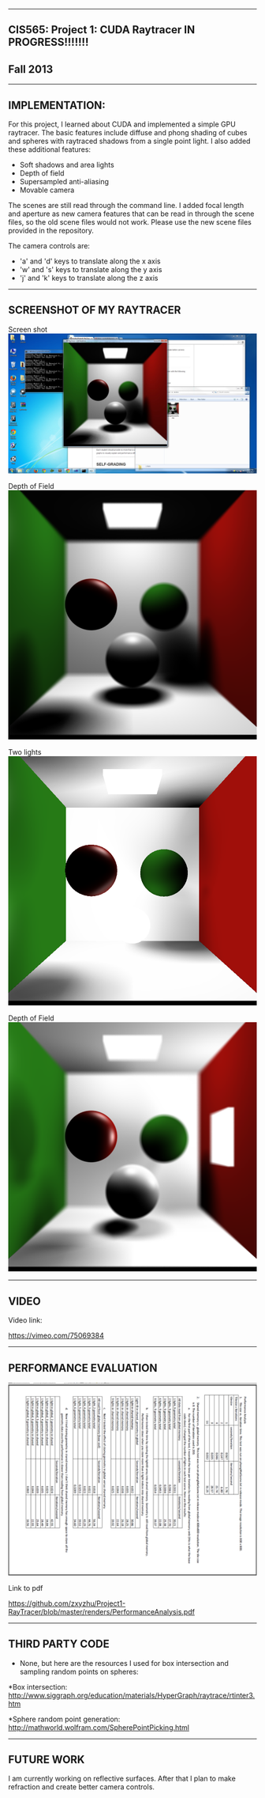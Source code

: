 -------------------------------------------------------------------------------
CIS565: Project 1: CUDA Raytracer  IN PROGRESS!!!!!!!
-------------------------------------------------------------------------------
Fall 2013
-------------------------------------------------------------------------------

-------------------------------------------------------------------------------
IMPLEMENTATION:
-------------------------------------------------------------------------------
For this project, I learned about CUDA and implemented a simple GPU raytracer.
The basic features include diffuse and phong shading of cubes and spheres with 
raytraced shadows from a single point light. I also added these additional 
features:

* Soft shadows and area lights 
* Depth of field
* Supersampled anti-aliasing
* Movable camera

The scenes are still read through the command line. I added focal length and 
aperture as new camera features that can be read in through the scene files, 
so the old scene files would not work. Please use the new scene files provided
in the repository. 

The camera controls are:
* 'a' and 'd' keys to translate along the x axis
* 'w' and 's' keys to translate along the y axis
* 'j' and 'k' keys to translate along the z axis

-------------------------------------------------------------------------------
SCREENSHOT OF MY RAYTRACER
-------------------------------------------------------------------------------
Screen shot
![Alt text](/renders/screenCap/sampleSceneDOF.jpg "screen shot")

Depth of Field
![Alt text](/renders/screenCap/DOF.bmp "DOF")

Two lights
![Alt text](/renders/screenCap/twoLights.bmp "two lights")

Depth of Field
![Alt text](/renders/screenCap/twoLightDOF.bmp "two lights with DOF")

-------------------------------------------------------------------------------
VIDEO
-------------------------------------------------------------------------------
Video link:

https://vimeo.com/75069384

-------------------------------------------------------------------------------
PERFORMANCE EVALUATION
-------------------------------------------------------------------------------
![Alt text](/renders/performanceAnalysis.png "Performance Analysis")

Link to pdf

https://github.com/zxyzhu/Project1-RayTracer/blob/master/renders/PerformanceAnalysis.pdf

-------------------------------------------------------------------------------
THIRD PARTY CODE 
-------------------------------------------------------------------------------
* None, but here are the resources I used for box intersection and sampling
random points on spheres:

*Box intersection: 
http://www.siggraph.org/education/materials/HyperGraph/raytrace/rtinter3.htm

*Sphere random point generation:
http://mathworld.wolfram.com/SpherePointPicking.html

-------------------------------------------------------------------------------
FUTURE WORK
-------------------------------------------------------------------------------
I am currently working on reflective surfaces. After that I plan to make 
refraction and create better camera controls. 
